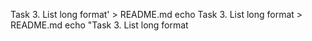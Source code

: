 Task 3. List long format' > README.md
echo Task 3. List long format > README.md
echo "Task 3. List long format
